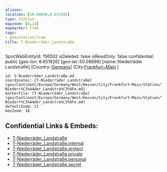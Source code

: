 ```yaml
---
aliases: 
location: [50.08898,8.651926]
type: Station 
mapzoom: [8,18] 
mapmarker: tram 
tags:
- geo/station/tram
title: T-Niederräder_Landstraße
---
```

SpocWebEntityId: 156502
isDeleted: false
isReadOnly: false
confidential: public
[geo-lon::8.651926]
[geo-lat::50.08898]
[name::Niederräder Landstraße]
[Country::[Germany](geo/Continent/Europe/Germany.md)]
[City:[Frankfurt~Main](geo/Continent/Europe/Germany/West/Hessen/City/Frankfurt~Main.md) ]


```leaflet
id: S-Niederräder_Landstraße.md
coordinates: [T-Niederräder_Landstraße](geo/Continent/Europe/Germany/West/Hessen/City/Frankfurt~Main/Station/T-Niederr%C3%A4der_Landstra%C3%9Fe.md)
markerFile: [T-Niederräder_Landstraße](geo/Continent/Europe/Germany/West/Hessen/City/Frankfurt~Main/Station/T-Niederr%C3%A4der_Landstra%C3%9Fe.md)
defaultZoom: 11 
maxZoom: 18
```


## Confidential Links & Embeds: 
- [T-Niederräder_Landstraße](../../../../../../../../../../_public/geo/Continent/Europe/Germany/West/Hessen/City/Frankfurt~Main/Station/T-Niederr%C3%A4der_Landstra%C3%9Fe.md) 
- [T-Niederräder_Landstraße.internal](../../../../../../../../../../_internal/geo/Continent/Europe/Germany/West/Hessen/City/Frankfurt~Main/Station/T-Niederr%C3%A4der_Landstra%C3%9Fe.internal.md) 
- [T-Niederräder_Landstraße.protect](../../../../../../../../../../_protect/geo/Continent/Europe/Germany/West/Hessen/City/Frankfurt~Main/Station/T-Niederr%C3%A4der_Landstra%C3%9Fe.protect.md) 
- [T-Niederräder_Landstraße.private](../../../../../../../../../../_private/geo/Continent/Europe/Germany/West/Hessen/City/Frankfurt~Main/Station/T-Niederr%C3%A4der_Landstra%C3%9Fe.private.md) 
- [T-Niederräder_Landstraße.personal](../../../../../../../../../../_personal/geo/Continent/Europe/Germany/West/Hessen/City/Frankfurt~Main/Station/T-Niederr%C3%A4der_Landstra%C3%9Fe.personal.md) 
- [T-Niederräder_Landstraße.secret](../../../../../../../../../../_secret/geo/Continent/Europe/Germany/West/Hessen/City/Frankfurt~Main/Station/T-Niederr%C3%A4der_Landstra%C3%9Fe.secret.md) 
